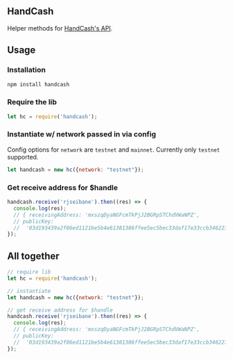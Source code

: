 ## HandCash

Helper methods for [HandCash's API](http://handcash.io/api-docs/).

## Usage

### Installation

```js
npm install handcash
```


### Require the lib

```js
let hc = require('handcash');
```

### Instantiate w/ network passed in via config

Config options for `network` are `testnet` and `mainnet`. Currently only `testnet` supported.

```js
let handcash = new hc({network: "testnet"});
```

### Get receive address for $handle

```js
handcash.receive('rjseibane').then((res) => {
  console.log(res);
  // { receivingAddress: 'mxszqDyaNGFcmTkPjJ2BGRpSTChdVWaNPZ',
  // publicKey:
  //  '03d193439a2f06ed1121be5b4e61381386ffee5ec5bec33daf17e33ccb34622753' }
});
```

## All together

```js
// require lib
let hc = require('handcash');

// instantiate
let handcash = new hc({network: "testnet"});

// get receive address for $handle
handcash.receive('rjseibane').then((res) => {
  console.log(res);
  // { receivingAddress: 'mxszqDyaNGFcmTkPjJ2BGRpSTChdVWaNPZ',
  // publicKey:
  //  '03d193439a2f06ed1121be5b4e61381386ffee5ec5bec33daf17e33ccb34622753' }
});
```

